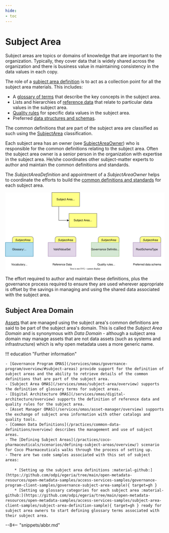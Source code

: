 ```yaml
---
hide:
- toc
---
```


<!-- SPDX-License-Identifier: CC-BY-4.0 -->
<!-- Copyright Contributors to the Egeria project. -->

# Subject Area

Subject areas are topics or domains of knowledge that are important to the organization.  Typically, they cover data that is widely shared across the organization and there is business value in maintaining consistency in the data values in each copy.

The role of a [subject area definition](/types/4/0425-Subject-Areas) is to act as a collection point for all the subject area materials.  This includes:

* A [glossary of terms](/types/3/0310-Glossary) that describe the key concepts in the subject area.
* Lists and hierarchies of [reference data](/types/5/0545-Reference-Data) that relate to particular data values in the subject area.
* [Quality rules](/types/4/0430-Technical-Controls) for specific data values in the subject area.
* Preferred [data structures and schemas](/types/5/0501-Schema-Elements).

The common definitions that are part of the subject area are classified as such using the [SubjectArea](/types/4/0425-Subject-Areas) classification.

Each subject area has an owner (see [SubjectAreaOwner](/types/4/0445-Governance-Roles)) who is responsible for the common definitions relating to the subject area.  Often the subject area owner is a senior person in the organization with expertise in the subject area.  He/she coordinates other subject-matter experts to author and maintain the common definitions and standards.

The *SubjectAreaDefinition* and appointment of a *SubjectAreaOwner* helps to coordinate the efforts to build the [common definitions and standards](/practices/common-data-definitions/overview) for each subject area.

![Subject Area Content](/guides/planning/governance-program/subject-area-definition.svg)

The effort required to author and maintain these definitions, plus the governance process required to ensure they are used wherever appropriate is offset by the savings in managing and using the shared data associated with the subject area.

## Subject Area Domain

[Assets](/concepts/asset) that are managed using the subject area's common definitions are said to be part of the subject area's domain.  This is called the *Subject Area Domain* and is synonymous with *Data Domain* - although a subject area domain may manage assets that are not data assets (such as systems and infrastructure) which is why open metadata uses a more generic name.


!!! education "Further information"
    
    - [Governance Program OMAS](/services/omas/governance-program/overview/#subject-areas) provide support for the definition of subject areas and the ability to retrieve details of the common definitions that are part of the subject area.
    - [Subject Area OMAS](/services/omas/subject-area/overview) supports the definition of glossary terms for subject areas.
    - [Digital Architecture OMAS](/services/omas/digital-architecture/overview) supports the definition of reference data and quality rules for the subject area.
    - [Asset Manager OMAS](/services/omas/asset-manager/overview) supports the exchange of subject area information with other catalogs and quality tools.
    - [Common Data Definitions](/practices/common-data-definitions/overview) describes the management and use of subject areas.
    - The [Defining Subject Areas](/practices/coco-pharmaceuticals/scenarios/defining-subject-areas/overview/) scenario for Coco Pharmaceuticals walks through the process of setting up.
    - There are two code samples associated with this set of subject areas:
    
        * [Setting up the subject area definitions :material-github:](https://github.com/odpi/egeria/tree/main/open-metadata-resources/open-metadata-samples/access-services-samples/governance-program-client-samples/governance-subject-area-sample){ target=gh }
        * [Setting up glossary categories for each subject area :material-github:](https://github.com/odpi/egeria/tree/main/open-metadata-resources/open-metadata-samples/access-services-samples/subject-area-client-samples/subject-area-definition-sample){ target=gh } ready for subject area owners to start defining glossary terms associated with their subject area.


--8<-- "snippets/abbr.md"
